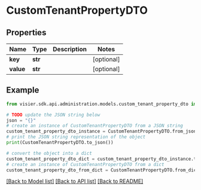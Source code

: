 # CustomTenantPropertyDTO


## Properties

Name | Type | Description | Notes
------------ | ------------- | ------------- | -------------
**key** | **str** |  | [optional] 
**value** | **str** |  | [optional] 

## Example

```python
from visier.sdk.api.administration.models.custom_tenant_property_dto import CustomTenantPropertyDTO

# TODO update the JSON string below
json = "{}"
# create an instance of CustomTenantPropertyDTO from a JSON string
custom_tenant_property_dto_instance = CustomTenantPropertyDTO.from_json(json)
# print the JSON string representation of the object
print(CustomTenantPropertyDTO.to_json())

# convert the object into a dict
custom_tenant_property_dto_dict = custom_tenant_property_dto_instance.to_dict()
# create an instance of CustomTenantPropertyDTO from a dict
custom_tenant_property_dto_from_dict = CustomTenantPropertyDTO.from_dict(custom_tenant_property_dto_dict)
```
[[Back to Model list]](../README.md#documentation-for-models) [[Back to API list]](../README.md#documentation-for-api-endpoints) [[Back to README]](../README.md)


